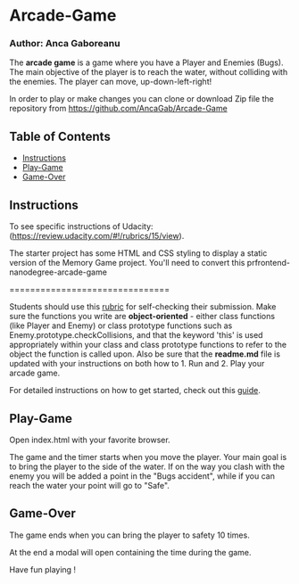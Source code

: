# Arcade-Game
### Author: Anca Gaboreanu

The **arcade game** is a game where you have a Player and Enemies (Bugs).
The main objective of the player is to reach the water, without colliding with the enemies.
The player can move, up-down-left-right!

In order to play or make changes you can clone or download Zip file the repository from https://github.com/AncaGab/Arcade-Game

## Table of Contents

* [Instructions](#instructions)
* [Play-Game](#play-game)
* [Game-Over](#game-over)


## Instructions 

To see specific instructions of Udacity: (https://review.udacity.com/#!/rubrics/15/view).

The starter project has some HTML and CSS styling to display a static version of the Memory Game project. You'll need to convert this prfrontend-nanodegree-arcade-game

===============================

Students should use this [rubric](https://review.udacity.com/#!/projects/2696458597/rubric) for self-checking their submission. Make sure the functions you write are **object-oriented** - either class functions (like Player and Enemy) or class prototype functions such as Enemy.prototype.checkCollisions, and that the keyword 'this' is used appropriately within your class and class prototype functions to refer to the object the function is called upon. Also be sure that the **readme.md** file is updated with your instructions on both how to 1. Run and 2. Play your arcade game.

For detailed instructions on how to get started, check out this [guide](https://docs.google.com/document/d/1v01aScPjSWCCWQLIpFqvg3-vXLH2e8_SZQKC8jNO0Dc/pub?embedded=true).

## Play-Game

Open index.html with your favorite browser.

The game and the timer starts when you move the player.
Your main goal is to bring the player to the side of the water. If on the way you clash with the enemy you will be added a point in the "Bugs accident", while if you can reach the water your point will go to "Safe".

     
## Game-Over 

The game ends when you can bring the player to safety 10 times.

At the end a modal will open containing the time during the game.

Have fun playing !
